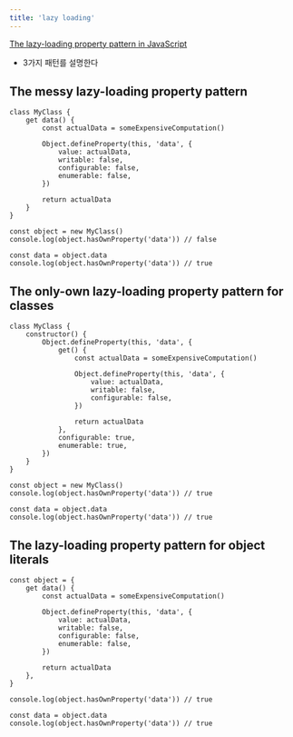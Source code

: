 ```yaml
---
title: 'lazy loading'
---
```


[The lazy-loading property pattern in JavaScript](https://humanwhocodes.com/blog/2021/04/lazy-loading-property-pattern-javascript/)

-   3가지 패턴를 설명한다

## The messy lazy-loading property pattern

```es6
class MyClass {
    get data() {
        const actualData = someExpensiveComputation()

        Object.defineProperty(this, 'data', {
            value: actualData,
            writable: false,
            configurable: false,
            enumerable: false,
        })

        return actualData
    }
}

const object = new MyClass()
console.log(object.hasOwnProperty('data')) // false

const data = object.data
console.log(object.hasOwnProperty('data')) // true
```

## The only-own lazy-loading property pattern for classes

```es6
class MyClass {
    constructor() {
        Object.defineProperty(this, 'data', {
            get() {
                const actualData = someExpensiveComputation()

                Object.defineProperty(this, 'data', {
                    value: actualData,
                    writable: false,
                    configurable: false,
                })

                return actualData
            },
            configurable: true,
            enumerable: true,
        })
    }
}

const object = new MyClass()
console.log(object.hasOwnProperty('data')) // true

const data = object.data
console.log(object.hasOwnProperty('data')) // true
```

## The lazy-loading property pattern for object literals

```es6
const object = {
    get data() {
        const actualData = someExpensiveComputation()

        Object.defineProperty(this, 'data', {
            value: actualData,
            writable: false,
            configurable: false,
            enumerable: false,
        })

        return actualData
    },
}

console.log(object.hasOwnProperty('data')) // true

const data = object.data
console.log(object.hasOwnProperty('data')) // true
```
